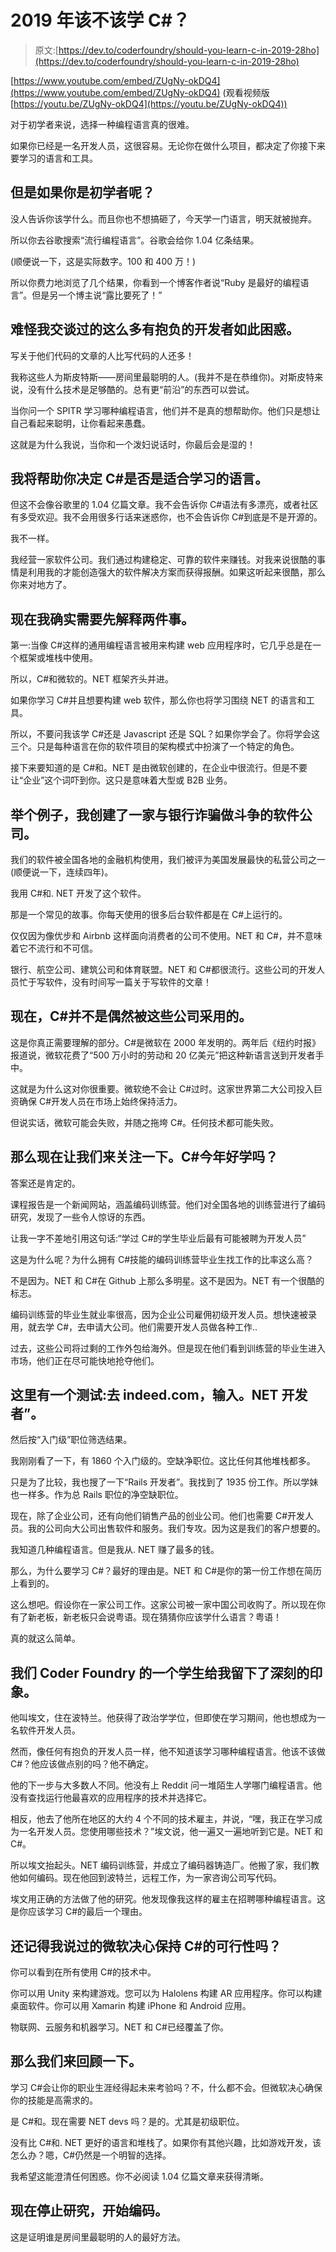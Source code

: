 # 2019 年该不该学 C#？

> 原文:[https://dev.to/coderfoundry/should-you-learn-c-in-2019-28ho](https://dev.to/coderfoundry/should-you-learn-c-in-2019-28ho)

[https://www.youtube.com/embed/ZUgNy-okDQ4](https://www.youtube.com/embed/ZUgNy-okDQ4)
(观看视频版[https://youtu.be/ZUgNy-okDQ4](https://youtu.be/ZUgNy-okDQ4))

对于初学者来说，选择一种编程语言真的很难。

如果你已经是一名开发人员，这很容易。无论你在做什么项目，都决定了你接下来要学习的语言和工具。

## [](#but-what-if-you-are-a-beginner)但是如果你是初学者呢？

没人告诉你该学什么。而且你也不想搞砸了，今天学一门语言，明天就被抛弃。

所以你去谷歌搜索“流行编程语言”。谷歌会给你 1.04 亿条结果。

(顺便说一下，这是实际数字。100 和 400 万！)

所以你费力地浏览了几个结果，你看到一个博客作者说“Ruby 是最好的编程语言”。但是另一个博主说“露比要死了！”

## 难怪我交谈过的这么多有抱负的开发者如此困惑。

写关于他们代码的文章的人比写代码的人还多！

我称这些人为斯皮特斯——房间里最聪明的人。(我并不是在恭维你)。对斯皮特来说，没有什么技术是足够酷的。总有更“前沿”的东西可以尝试。

当你问一个 SPITR 学习哪种编程语言，他们并不是真的想帮助你。他们只是想让自己看起来聪明，让你看起来愚蠢。

这就是为什么我说，当你和一个泼妇说话时，你最后会是湿的！

## 我将帮助你决定 C#是否是适合学习的语言。

但这不会像谷歌里的 1.04 亿篇文章。我不会告诉你 C#语法有多漂亮，或者社区有多受欢迎。我不会用很多行话来迷惑你，也不会告诉你 C#到底是不是开源的。

我不一样。

我经营一家软件公司。我们通过构建稳定、可靠的软件来赚钱。对我来说很酷的事情是利用我的才能创造强大的软件解决方案而获得报酬。如果这听起来很酷，那么你来对地方了。

## 现在我确实需要先解释两件事。

第一:当像 C#这样的通用编程语言被用来构建 web 应用程序时，它几乎总是在一个框架或堆栈中使用。

所以，C#和微软的。NET 框架齐头并进。

如果你学习 C#并且想要构建 web 软件，那么你也将学习围绕 NET 的语言和工具。

所以，不要问我该学 C#还是 Javascript 还是 SQL？如果你学会了。你将学会这三个。只是每种语言在你的软件项目的架构模式中扮演了一个特定的角色。

接下来要知道的是 C#和。NET 是由微软创建的，在企业中很流行。但是不要让“企业”这个词吓到你。这只是意味着大型或 B2B 业务。

## [](#for-example-i-created-a-software-company-that-battles-bank-fraud)举个例子，我创建了一家与银行诈骗做斗争的软件公司。

我们的软件被全国各地的金融机构使用，我们被评为美国发展最快的私营公司之一(顺便说一下，连续四年)。

我用 C#和. NET 开发了这个软件。

那是一个常见的故事。你每天使用的很多后台软件都是在 C#上运行的。

仅仅因为像优步和 Airbnb 这样面向消费者的公司不使用。NET 和 C#，并不意味着它不流行和不可信。

银行、航空公司、建筑公司和体育联盟。NET 和 C#都很流行。这些公司的开发人员忙于写软件，没有时间写一篇关于写软件的文章！

## [](#now-c-didnt-get-adopted-by-these-companies-by-accident)现在，C#并不是偶然被这些公司采用的。

这是你真正需要理解的部分。C#是微软在 2000 年发明的。两年后《纽约时报》报道说，微软花费了“500 万小时的劳动和 20 亿美元”把这种新语言送到开发者手中。

这就是为什么这对你很重要。微软绝不会让 C#过时。这家世界第二大公司投入巨资确保 C#开发人员在市场上始终保持活力。

但说实话，微软可能会失败，并随之拖垮 C#。任何技术都可能失败。

## [](#so-lets-focus-on-right-now-is-c-good-to-learn-this-year)那么现在让我们来关注一下。C#今年好学吗？

答案还是肯定的。

课程报告是一个新闻网站，涵盖编码训练营。他们对全国各地的训练营进行了编码研究，发现了一些令人惊讶的东西。

让我一字不差地引用这句话:“学过 C#的学生毕业后最有可能被聘为开发人员”

这是为什么呢？为什么拥有 C#技能的编码训练营毕业生找工作的比率这么高？

不是因为。NET 和 C#在 Github 上那么多明星。这不是因为。NET 有一个很酷的标志。

编码训练营的毕业生就业率很高，因为企业公司雇佣初级开发人员。想快速被录用，就去学 C#，去申请大公司。他们需要开发人员做各种工作..

过去，这些公司将过剩的工作外包给海外。但是现在他们看到训练营的毕业生进入市场，他们正在尽可能快地抢夺他们。

## 这里有一个测试:去 indeed.com，输入。NET 开发者”。

然后按“入门级”职位筛选结果。

我刚刚看了一下，有 1860 个入门级的。空缺净职位。这比任何其他堆栈都多。

只是为了比较，我也搜了一下“Rails 开发者”。我找到了 1935 份工作。所以学妹也一样多。作为总 Rails 职位的净空缺职位。

现在，除了企业公司，还有向他们销售产品的创业公司。他们也需要 C#开发人员。我的公司向大公司出售软件和服务。我们专攻。因为这是我们的客户想要的。

我知道几种编程语言。但是我从. NET 赚了最多的钱。

那么，为什么要学习 C#？最好的理由是。NET 和 C#是你的第一份工作想在简历上看到的。

这么想吧。假设你在一家公司工作。这家公司被一家中国公司收购了。所以现在你有了新老板，新老板只会说粤语。现在猜猜你应该学什么语言？粤语！

真的就这么简单。

## 我们 Coder Foundry 的一个学生给我留下了深刻的印象。

他叫埃文，住在波特兰。他获得了政治学学位，但即使在学习期间，他也想成为一名软件开发人员。

然而，像任何有抱负的开发人员一样，他不知道该学习哪种编程语言。他该不该做 C#？他应该做点别的吗？他不确定。

他的下一步与大多数人不同。他没有上 Reddit 问一堆陌生人学哪门编程语言。他没有查找运行他最喜欢的应用程序的技术并选择它。

相反，他去了他所在地区的大约 4 个不同的技术雇主，并说，“嘿，我正在学习成为一名开发人员。您使用哪些技术？”埃文说，他一遍又一遍地听到它是。NET 和 C#。

所以埃文抬起头。NET 编码训练营，并成立了编码器铸造厂。他搬了家，我们教他如何编码。现在他回到波特兰，远程工作，为一家咨询公司写代码。

埃文用正确的方法做了他的研究。他发现像我这样的雇主在招聘哪种编程语言。这是你应该学习 C#的最后一个理由。

## [](#remember-what-i-said-about-microsoft-being-determined-to-keep-c-viable)还记得我说过的微软决心保持 C#的可行性吗？

你可以看到在所有使用 C#的技术中。

你可以用 Unity 来构建游戏。您可以为 Halolens 构建 AR 应用程序。你可以构建桌面软件。你可以用 Xamarin 构建 iPhone 和 Android 应用。

物联网、云服务和机器学习。NET 和 C#已经覆盖了你。

## [](#so-lets-recap)那么我们来回顾一下。

学习 C#会让你的职业生涯经得起未来考验吗？不，什么都不会。但微软决心确保你的技能是高需求的。

是 C#和。现在需要 NET devs 吗？是的。尤其是初级职位。

没有比 C#和. NET 更好的语言和堆栈了。如果你有其他兴趣，比如游戏开发，该怎么办？嗯，C#仍然是一个明智的选择。

我希望这能澄清任何困惑。你不必阅读 1.04 亿篇文章来获得清晰。

## [](#now-stop-researching-and-get-to-coding)现在停止研究，开始编码。

这是证明谁是房间里最聪明的人的最好方法。